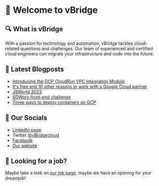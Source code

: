 # 👋 Welcome to vBridge

## 🔍 What is vBridge

With a passion for technology and automation, vBridge tackles cloud-related questions and challenges.
Our team of experienced and certified cloud engineers can migrate your infrastructure and code into the future.

## 📝 Latest Blogposts

<!-- BLOG-POST-LIST:START -->
- [Introducing the GCP CloudRun VPC Integration Module](https://www.vbridge.eu/blog/20230703-terraform-module/)
- [It&#39;s free and 10 other reasons to work with a Google Cloud partner](https://www.vbridge.eu/blog/20231206-gcp-partner-why/)
- [JSWorld 2023](https://www.vbridge.eu/blog/20230208-jsworld/)
- [SDWorx front-end challenge](https://www.vbridge.eu/blog/20230216-sdworx/)
- [Three ways to deploy containers on GCP](https://www.vbridge.eu/blog/20230213-three-ways-to-deploy-containers/)
<!-- BLOG-POST-LIST:END -->

## 🔗 Our Socials

- [LinkedIn page](<https://www.linkedin.com/company/vbridgecloud/>)
- Twitter [@vBridgecloud](<https://www.twitter.com/vbridgecloud>)
- [Facebook](<https://www.facebook.com/vbridgecloud/>)
- [Our website](<https://www.vbridge.eu>)

## 👀 Looking for a job?

Maybe take a look on [our job page](<https://www.vbridge.eu/jobs>), maybe we have an opening for your dreamjob!
